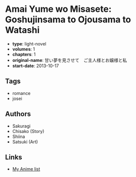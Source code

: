# Amai Yume wo Misasete: Goshujinsama to Ojousama to Watashi

-   **type**: light-novel
-   **volumes**: 1
-   **chapters**: 1
-   **original-name**: 甘い夢を見させて　ご主人様とお嬢様と私
-   **start-date**: 2013-10-17

## Tags

-   romance
-   josei

## Authors

-   Sakuragi
-   Chisako (Story)
-   Shiina
-   Satsuki (Art)

## Links

-   [My Anime list](https://myanimelist.net/manga/101170/Amai_Yume_wo_Misasete__Goshujinsama_to_Ojousama_to_Watashi)
